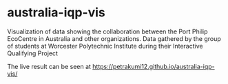 # australia-iqp-vis
Visualization of data showing the collaboration between the Port Philip EcoCentre in Australia and other organizations. Data gathered by the group of students at Worcester Polytechnic Institute during their Interactive Qualifying Project

The live result can be seen at <https://petrakumi12.github.io/australia-iqp-vis/>

